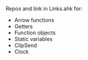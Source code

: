 Repos and link in Links.ahk for:
* Arrow functions
* Getters
* Function objects
* Static variables
* ClipSend
* Clock